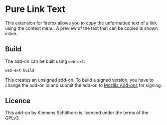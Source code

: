 # Pure Link Text

This extension for firefox allows you to copy the unformatted text of a
link using the context menu. A preview of the text that can be copied
is shown inline.

## Build

The add-on can be built using `web-ext`:

```sh
web-ext build
```

This creates an unsigned add-on. To build a signed version, you have to change
the add-on id and submit the add-on to [Mozilla Add-ons][amo] for signing.

## Licence

This add-on by Klemens Schölhorn is licenced under the terms of the GPLv3.

[amo]: https://addons.mozilla.org/
